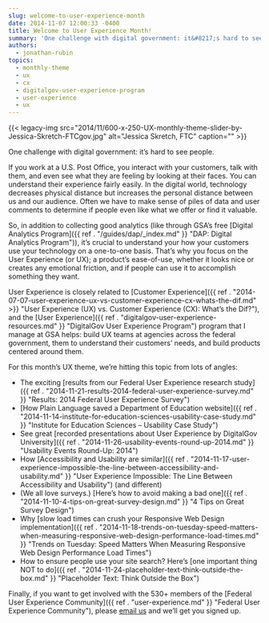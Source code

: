 ```yaml
---
slug: welcome-to-user-experience-month
date: 2014-11-07 12:00:33 -0400
title: Welcome to User Experience Month!
summary: 'One challenge with digital government: it&#8217;s hard to see people. If you work at a U.S. Post Office, you interact with your customers, talk with them, and even see what they are feeling by looking at their faces. You can understand their experience fairly easily. In the digital world, technology decreases physical distance but increases'
authors:
  - jonathan-rubin
topics:
  - monthly-theme
  - ux
  - cx
  - digitalgov-user-experience-program
  - user-experience
  - ux
---
```


{{< legacy-img src="2014/11/600-x-250-UX-monthly-theme-slider-by-Jessica-Skretch-FTCgov.jpg" alt="Jessica Skretch, FTC" caption="" >}}

One challenge with digital government: it&#8217;s hard to see people.

If you work at a U.S. Post Office, you interact with your customers, talk with them, and even see what they are feeling by looking at their faces. You can understand their experience fairly easily. In the digital world, technology decreases physical distance but increases the personal distance between us and our audience. Often we have to make sense of piles of data and user comments to determine if people even like what we offer or find it valuable.

So, in addition to collecting good analytics (like through GSA’s free [Digital Analytics Program]({{ ref . "/guides/dap/_index.md" }} "DAP: Digital Analytics Program")), it&#8217;s crucial to understand your how your customers use your technology on a one-to-one basis. That’s why you focus on the User Experience (or UX); a product&#8217;s ease-of-use, whether it looks nice or creates any emotional friction, and if people can use it to accomplish something they want.

User Experience is closely related to [Customer Experience]({{ ref . "2014-07-07-user-experience-ux-vs-customer-experience-cx-whats-the-dif.md" >}} "User Experience (UX) vs. Customer Experience (CX): What’s the Dif?"), and the [User Experience]({{ ref . "digitalgov-user-experience-resources.md" }} "DigitalGov User Experience Program") program that I manage at GSA helps: build UX teams at agencies across the federal government, them to understand their customers&#8217; needs, and build products centered around them.

For this month&#8217;s UX theme, we&#8217;re hitting this topic from lots of angles:

  * The exciting [results from our Federal User Experience research study]({{ ref . "2014-11-21-results-2014-federal-user-experience-survey.md" }} "Results: 2014 Federal User Experience Survey")
  * [How Plain Language saved a Department of Education website]({{ ref . "2014-11-14-institute-for-education-sciences-usability-case-study.md" }} "Institute for Education Sciences – Usability Case Study")
  * See great [recorded presentations about User Experience by DigitalGov University]({{ ref . "2014-11-26-usability-events-round-up-2014.md" }} "Usability Events Round-Up: 2014")
  * How [Accessibility and Usability are similar]({{ ref . "2014-11-17-user-experience-impossible-the-line-between-accessibility-and-usability.md" }} "User Experience Impossible: The Line Between Accessibility and Usability") (and different)
  * (We all love surveys.) [Here’s how to avoid making a bad one]({{ ref . "2014-11-10-4-tips-on-great-survey-design.md" }} "4 Tips on Great Survey Design")
  * Why [slow load times can crush your Responsive Web Design implementation]({{ ref . "2014-11-18-trends-on-tuesday-speed-matters-when-measuring-responsive-web-design-performance-load-times.md" }} "Trends on Tuesday: Speed Matters When Measuring Responsive Web Design Performance Load Times")
  * How to ensure people use your site search? Here’s [one important thing NOT to do]({{ ref . "2014-11-24-placeholder-text-think-outside-the-box.md" }} "Placeholder Text: Think Outside the Box")

Finally, if you want to get involved with the 530+ members of the [Federal User Experience Community]({{ ref . "user-experience.md" }} "Federal User Experience Community"), please [email us](mailto:UXgov@gsa.gov) and we&#8217;ll get you signed up.
